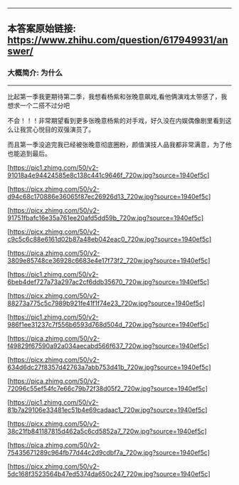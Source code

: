 ----------------------------------------
## 本答案原始链接: https://www.zhihu.com/question/617949931/answer/
### 大概简介: 为什么
----------------------------------------
比起第一季我更期待第二季，我想看杨紫和张晚意飙戏,看他俩演戏太带感了，我想求一个二搭不过分吧

不会！！！非常期望看到更多张晚意杨紫的对手戏，好久没在内娱偶像剧里看到这么让我赏心悦目的双强演员了。

而且第一季没追完我已经被张晚意彻底圈粉，颜值演技人品我都非常满意，为了他也能追到最后。

[https://pic1.zhimg.com/50/v2-91018a4e94424585e8c138c441c9646f_720w.jpg?source=1940ef5c]




[https://picx.zhimg.com/50/v2-d94c68c170886e36065f87ec26926d13_720w.jpg?source=1940ef5c]




[https://picx.zhimg.com/50/v2-91751fbafc16e35a761ee20afd5dd59b_720w.jpg?source=1940ef5c]




[https://picx.zhimg.com/50/v2-c9c5c6c88e6161d02b87a48eb042eac0_720w.jpg?source=1940ef5c]




[https://pica.zhimg.com/50/v2-3809e85748ce36928c6683e4e17f73f2_720w.jpg?source=1940ef5c]




[https://pic1.zhimg.com/50/v2-6beb4def727a73a297ac2cf6ddb35670_720w.jpg?source=1940ef5c]




[https://picx.zhimg.com/50/v2-88273a775c5c7989b921fe41f1f74e23_720w.jpg?source=1940ef5c]




[https://pic1.zhimg.com/50/v2-986f1ee31237c7f556b6593d768d504d_720w.jpg?source=1940ef5c]




[https://pica.zhimg.com/50/v2-f49829f67590a92a034aecabd566f637_720w.jpg?source=1940ef5c]




[https://picx.zhimg.com/50/v2-634d6dc27f8357d42763a7abb753d41b_720w.jpg?source=1940ef5c]




[https://pica.zhimg.com/50/v2-72096c55ef54fc7e66c79b72f38d05f2_720w.jpg?source=1940ef5c]




[https://pic1.zhimg.com/50/v2-81b7a29106e33481ec51b4e69cadaac1_720w.jpg?source=1940ef5c]




[https://picx.zhimg.com/50/v2-38c21fb841187815d462a5c6cd5852a7_720w.jpg?source=1940ef5c]




[https://pica.zhimg.com/50/v2-75435671289c964fb77d44c2d9cdbf7a_720w.jpg?source=1940ef5c]




[https://picx.zhimg.com/50/v2-5dc168f3523564b47ed5374da650c247_720w.jpg?source=1940ef5c]

